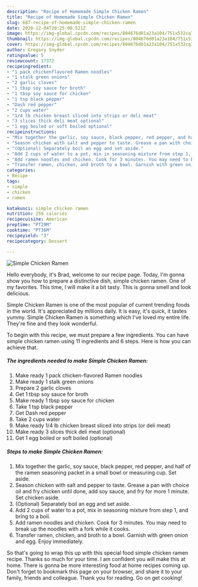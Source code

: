 ```yaml
---
description: "Recipe of Homemade Simple Chicken Ramen"
title: "Recipe of Homemade Simple Chicken Ramen"
slug: 687-recipe-of-homemade-simple-chicken-ramen
date: 2020-12-04T20:25:00.521Z
image: https://img-global.cpcdn.com/recipes/804676d01a23a104/751x532cq70/simple-chicken-ramen-recipe-main-photo.jpg
thumbnail: https://img-global.cpcdn.com/recipes/804676d01a23a104/751x532cq70/simple-chicken-ramen-recipe-main-photo.jpg
cover: https://img-global.cpcdn.com/recipes/804676d01a23a104/751x532cq70/simple-chicken-ramen-recipe-main-photo.jpg
author: Gregory Snyder
ratingvalue: 5
reviewcount: 17372
recipeingredient:
- "1 pack chickenflavored Ramen noodles"
- "1 stalk green onions"
- "2 garlic cloves"
- "1 tbsp soy sauce for broth"
- "1 tbsp soy sauce for chicken"
- "1 tsp black pepper"
- "Dash red pepper"
- "2 cups water"
- "1/4 lb chicken breast sliced into strips or deli meat"
- "3 slices thick deli meat optional"
- "1 egg boiled or soft boiled optional"
recipeinstructions:
- "Mix together the garlic, soy sauce, black pepper, red pepper, and half of the ramen seasoning packet in a small bowl or measuring cup. Set aside."
- "Season chicken with salt and pepper to taste. Grease a pan with choice oil and fry chicken until done, add soy sauce, and fry for more 1 minute. Set chicken aside."
- "(Optional) Separately boil an egg and set aside."
- "Add 2 cups of water to a pot, mix in seasoning mixture from step 1, and bring to a boil."
- "Add ramen noodles and chicken. Cook for 3 minutes. You may need to break up the noodles with a fork while it cooks."
- "Transfer ramen, chicken, and broth to a bowl. Garnish with green onion and egg. Enjoy immediately."
categories:
- Recipe
tags:
- simple
- chicken
- ramen

katakunci: simple chicken ramen 
nutrition: 259 calories
recipecuisine: American
preptime: "PT29M"
cooktime: "PT36M"
recipeyield: "3"
recipecategory: Dessert

---
```



![Simple Chicken Ramen](https://img-global.cpcdn.com/recipes/804676d01a23a104/751x532cq70/simple-chicken-ramen-recipe-main-photo.jpg)

Hello everybody, it's Brad, welcome to our recipe page. Today, I'm gonna show you how to prepare a distinctive dish, simple chicken ramen. One of my favorites. This time, I will make it a bit tasty. This is gonna smell and look delicious.

Simple Chicken Ramen is one of the most popular of current trending foods in the world. It's appreciated by millions daily. It is easy, it's quick, it tastes yummy. Simple Chicken Ramen is something which I've loved my entire life. They're fine and they look wonderful.




To begin with this recipe, we must prepare a few ingredients. You can have simple chicken ramen using 11 ingredients and 6 steps. Here is how you can achieve that.

<!--inarticleads1-->

##### The ingredients needed to make Simple Chicken Ramen:

1. Make ready 1 pack chicken-flavored Ramen noodles
1. Make ready 1 stalk green onions
1. Prepare 2 garlic cloves
1. Get 1 tbsp soy sauce for broth
1. Make ready 1 tbsp soy sauce for chicken
1. Take 1 tsp black pepper
1. Get Dash red pepper
1. Take 2 cups water
1. Make ready 1/4 lb chicken breast sliced into strips (or deli meat)
1. Make ready 3 slices thick deli meat (optional)
1. Get 1 egg boiled or soft boiled (optional)




<!--inarticleads2-->

##### Steps to make Simple Chicken Ramen:

1. Mix together the garlic, soy sauce, black pepper, red pepper, and half of the ramen seasoning packet in a small bowl or measuring cup. Set aside.
1. Season chicken with salt and pepper to taste. Grease a pan with choice oil and fry chicken until done, add soy sauce, and fry for more 1 minute. Set chicken aside.
1. (Optional) Separately boil an egg and set aside.
1. Add 2 cups of water to a pot, mix in seasoning mixture from step 1, and bring to a boil.
1. Add ramen noodles and chicken. Cook for 3 minutes. You may need to break up the noodles with a fork while it cooks.
1. Transfer ramen, chicken, and broth to a bowl. Garnish with green onion and egg. Enjoy immediately.




So that's going to wrap this up with this special food simple chicken ramen recipe. Thanks so much for your time. I am confident you will make this at home. There is gonna be more interesting food at home recipes coming up. Don't forget to bookmark this page on your browser, and share it to your family, friends and colleague. Thank you for reading. Go on get cooking!
